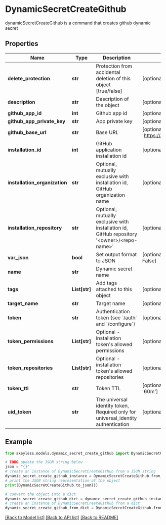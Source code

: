 # DynamicSecretCreateGithub

dynamicSecretCreateGithub is a command that creates github dynamic secret

## Properties

Name | Type | Description | Notes
------------ | ------------- | ------------- | -------------
**delete_protection** | **str** | Protection from accidental deletion of this object [true/false] | [optional] 
**description** | **str** | Description of the object | [optional] 
**github_app_id** | **int** | Github app id | [optional] 
**github_app_private_key** | **str** | App private key | [optional] 
**github_base_url** | **str** | Base URL | [optional] [default to 'https://api.github.com/']
**installation_id** | **int** | GitHub application installation id | [optional] 
**installation_organization** | **str** | Optional, mutually exclusive with installation id, GitHub organization name | [optional] 
**installation_repository** | **str** | Optional, mutually exclusive with installation id, GitHub repository &#39;&lt;owner&gt;/&lt;repo-name&gt;&#39; | [optional] 
**var_json** | **bool** | Set output format to JSON | [optional] [default to False]
**name** | **str** | Dynamic secret name | 
**tags** | **List[str]** | Add tags attached to this object | [optional] 
**target_name** | **str** | Target name | [optional] 
**token** | **str** | Authentication token (see &#x60;/auth&#x60; and &#x60;/configure&#x60;) | [optional] 
**token_permissions** | **List[str]** | Optional - installation token&#39;s allowed permissions | [optional] 
**token_repositories** | **List[str]** | Optional - installation token&#39;s allowed repositories | [optional] 
**token_ttl** | **str** | Token TTL | [optional] [default to '60m']
**uid_token** | **str** | The universal identity token, Required only for universal_identity authentication | [optional] 

## Example

```python
from akeyless.models.dynamic_secret_create_github import DynamicSecretCreateGithub

# TODO update the JSON string below
json = "{}"
# create an instance of DynamicSecretCreateGithub from a JSON string
dynamic_secret_create_github_instance = DynamicSecretCreateGithub.from_json(json)
# print the JSON string representation of the object
print(DynamicSecretCreateGithub.to_json())

# convert the object into a dict
dynamic_secret_create_github_dict = dynamic_secret_create_github_instance.to_dict()
# create an instance of DynamicSecretCreateGithub from a dict
dynamic_secret_create_github_from_dict = DynamicSecretCreateGithub.from_dict(dynamic_secret_create_github_dict)
```
[[Back to Model list]](../README.md#documentation-for-models) [[Back to API list]](../README.md#documentation-for-api-endpoints) [[Back to README]](../README.md)


